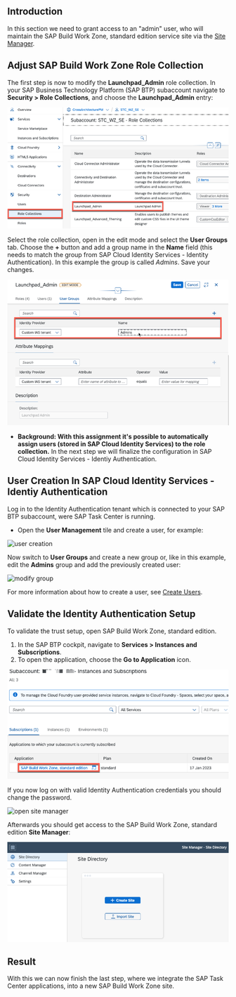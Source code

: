 ## Introduction

In this section we need to grant access to an "admin" user, who will maintain the SAP Build Work Zone, standard edition service site via the [Site Manager](https://help.sap.com/viewer/8c8e1958338140699bd4811b37b82ece/Cloud/en-US/3f619a13ca2a4a59a14bec8507c3fb69.html).


## Adjust SAP Build Work Zone Role Collection

The first step is now to modify the **Launchpad_Admin** role collection.
In your SAP Business Technology Platform (SAP BTP) subaccount navigate to **Security > Role Collections**, and choose the **Launchpad_Admin** entry:

![btp role](images/access_rc_bwz_admin.png)

Select the role collection, open in the edit mode and select the **User Groups** tab.
Choose the **+** button and add a group name in the **Name** field (this needs to match the group from SAP Cloud Identity Services - Identity Authentication). In this example the group is called *Admins*. Save your changes.

![define rc group](images/bwz_admin_role_collection_group.png)

* **Background: With this assignment it's possible to automatically assign users (stored in SAP Cloud Identity Services) to the role collection.**
In the next step we will finalize the configuration in SAP Cloud Identity Services - Identiy Authentication.

## User Creation In SAP Cloud Identity Services - Identiy Authentication

Log in to the Identity Authentication tenant which is connected to your SAP BTP subaccount, were SAP Task Center is running.
- Open the **User Management** tile and create a user, for example:

![user creation](images/lp_admin_user.png)

Now switch to **User Groups** and create a new group or, like in this example, edit the **Admins** group and add the previously created user:

![modify group](images/assign_ias_lp_admin_2_group.png)

For more information about how to create a user, see [Create Users](https://help.sap.com/products/BTP/65de2977205c403bbc107264b8eccf4b/a3bc7e863ac54c23ab856863b681c9f8.html).

## Validate the Identity Authentication Setup

To validate the trust setup, open SAP Build Work Zone, standard edition.
1. In the SAP BTP cockpit, navigate to **Services > Instances and Subscriptions**.
2. To open the application, choose the **Go to Application** icon.

![open site manager](images/btp_open_bwz_site_manager.png)

If you now log on with valid Identity Authentication credentials you should change the password. 

![open site manager](images/login_and_change_pw.png)

Afterwards you should get access to the SAP Build Work Zone, standard edition **Site Manager**:

![open site manager](images/btp_bwz_site_manager.png)

## Result

With this we can now finish the last step, where we integrate the SAP Task Center applications, into a new SAP Build Work Zone site.
